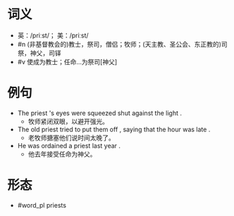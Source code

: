 # 词义
- 英：/priːst/； 美：/priːst/
- #n (非基督教会的)教士，祭司，僧侣；牧师；(天主教、圣公会、东正教的)司祭，神父，司铎
- #v 使成为教士；任命…为祭司[神父]
# 例句
- The priest 's eyes were squeezed shut against the light .
	- 牧师紧闭双眼，以避开强光。
- The old priest tried to put them off , saying that the hour was late .
	- 老牧师搪塞他们说时间太晚了。
- He was ordained a priest last year .
	- 他去年接受任命为神父。
# 形态
- #word_pl priests
